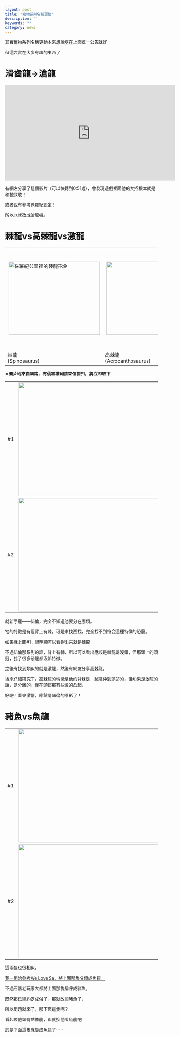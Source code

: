 ```yaml
---
layout: post
title: "寵物系列名稱更動"
description: ""
keywords: ""
category: news
---
```

<p>其實寵物系列名稱更動本來想說塞在上面統一公告就好</p><p>但這次實在太多有趣的東西了</p><h1>滑齒龍-&gt;滄龍</h1><p><iframe src="https://www.youtube.com/embed/NVoIIT6MC9o" width="560" height="315" frameborder="0" allowfullscreen="allowfullscreen"></iframe></p><p>有網友分享了這個影片（可以快轉到0:51處），會發現遊戲裡面他的大招根本就是和牠致敬！</p><p>或者說有參考侏羅紀設定！</p><p>所以也就改成滄龍囉。</p><h1>棘龍vs高棘龍vs激龍</h1><table><tbody><tr><td> <a href="http://i.imgbox.com/gjxvxCe7.jpg"><img class="alignnone" src="http://i.imgbox.com/gjxvxCe7.jpg" alt="侏羅紀公園裡的棘龍形象" width="301" height="240" /></a></td><td> <a href="http://i.imgbox.com/Dw2NDP3h.jpg"><img class="alignnone" src="http://i.imgbox.com/Dw2NDP3h.jpg" width="300" height="240" /></a></td><td> <a href="http://i.imgbox.com/bKCrqovy.jpg"><img class="alignnone" src="http://i.imgbox.com/bKCrqovy.jpg" width="475" height="326" /></a></td></tr><tr><td>棘龍<br /> (Spinosaurus)</td><td>高棘龍<br /> (Acrocanthosaurus)</td><td>激龍<br /> (Irritator)</td></tr></tbody></table><p><strong>※圖片均來自網路，有侵害權利請來信告知。將立即取下</strong></p><table><tbody><tr><td>#1</td><td><a href="http://i.imgbox.com/kKZ9Jk2j.jpg"><img class="alignnone" src="http://i.imgbox.com/kKZ9Jk2j.jpg" width="600" height="374" /></a></td></tr><tr><td>#2</td><td><a href="http://i.imgbox.com/D6XG0FX4.jpg"><img class="alignnone" src="http://i.imgbox.com/D6XG0FX4.jpg" width="600" height="374" /></a></td></tr></tbody></table><p>就新手寵——諾倫，完全不知道他要分在哪類。</p><p>牠的特徵是有冠背上有棘，可是東找西找，完全找不到符合這種特徵的恐龍。</p><p>如果就上圖#1，很明顯可以看得出來就是棘龍</p><p>不過諾倫那系列的話，背上有棘，所以可以看出應該是棘龍屬沒錯，但那頭上的頭冠，找了很多恐龍都沒那特徵。</p><p>之後有找到類似的就是激龍，然後有網友分享高棘龍。</p><p>後來仔細研究下，高棘龍的特徵是他的背棘是一路延伸到頭部的，但如果是激龍的話，是分離的，僅在頭部那有些微的凸起。</p><p>好吧！看來激龍，應該是諾倫的原形了！</p><h1>豬魚vs魚龍</h1><table><tbody><tr><td>#1</td><td><a href="http://i.imgbox.com/DWplkORU.jpg"><img class="alignnone" src="http://i.imgbox.com/DWplkORU.jpg" width="600" height="374" /></a></td></tr><tr><td>#2</td><td><a href="http://i.imgbox.com/qQQWsjIP.jpg"><img class="alignnone" src="http://i.imgbox.com/qQQWsjIP.jpg" width="600" height="374" /></a></td></tr></tbody></table><p>這兩隻也很相似。</p><p><a href="http://welovesa.com/pet.php?pet_type=27">我一開始參考We Love Sa，將上面那隻分類成魚龍。</a></p><p>不過石器老玩家大都將上面那隻稱呼成豬魚。</p><p>既然都已經約定成俗了，那就改回豬魚了。</p><p>所以問題就來了，那下面這隻呢？</p><p>看起來他頭有點像龍，那就換他叫魚龍吧</p><p>於是下面這隻就變成魚龍了⋯⋯</p>
